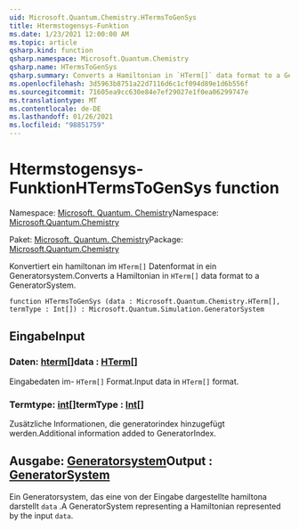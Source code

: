 ```yaml
---
uid: Microsoft.Quantum.Chemistry.HTermsToGenSys
title: Htermstogensys-Funktion
ms.date: 1/23/2021 12:00:00 AM
ms.topic: article
qsharp.kind: function
qsharp.namespace: Microsoft.Quantum.Chemistry
qsharp.name: HTermsToGenSys
qsharp.summary: Converts a Hamiltonian in `HTerm[]` data format to a GeneratorSystem.
ms.openlocfilehash: 3d5963b8751a22d7116d6c1cf094d89e1d6b556f
ms.sourcegitcommit: 71605ea9cc630e84e7ef29027e1f0ea06299747e
ms.translationtype: MT
ms.contentlocale: de-DE
ms.lasthandoff: 01/26/2021
ms.locfileid: "98851759"
---
```

# <a name="htermstogensys-function"></a><span data-ttu-id="03e15-102">Htermstogensys-Funktion</span><span class="sxs-lookup"><span data-stu-id="03e15-102">HTermsToGenSys function</span></span>

<span data-ttu-id="03e15-103">Namespace: [Microsoft. Quantum. Chemistry](xref:Microsoft.Quantum.Chemistry)</span><span class="sxs-lookup"><span data-stu-id="03e15-103">Namespace: [Microsoft.Quantum.Chemistry](xref:Microsoft.Quantum.Chemistry)</span></span>

<span data-ttu-id="03e15-104">Paket: [Microsoft. Quantum. Chemistry](https://nuget.org/packages/Microsoft.Quantum.Chemistry)</span><span class="sxs-lookup"><span data-stu-id="03e15-104">Package: [Microsoft.Quantum.Chemistry](https://nuget.org/packages/Microsoft.Quantum.Chemistry)</span></span>


<span data-ttu-id="03e15-105">Konvertiert ein hamiltonan im `HTerm[]` Datenformat in ein Generatorsystem.</span><span class="sxs-lookup"><span data-stu-id="03e15-105">Converts a Hamiltonian in `HTerm[]` data format to a GeneratorSystem.</span></span>

```qsharp
function HTermsToGenSys (data : Microsoft.Quantum.Chemistry.HTerm[], termType : Int[]) : Microsoft.Quantum.Simulation.GeneratorSystem
```


## <a name="input"></a><span data-ttu-id="03e15-106">Eingabe</span><span class="sxs-lookup"><span data-stu-id="03e15-106">Input</span></span>

### <a name="data--hterm"></a><span data-ttu-id="03e15-107">Daten: [hterm](xref:Microsoft.Quantum.Chemistry.HTerm)[]</span><span class="sxs-lookup"><span data-stu-id="03e15-107">data : [HTerm](xref:Microsoft.Quantum.Chemistry.HTerm)[]</span></span>

<span data-ttu-id="03e15-108">Eingabedaten im- `HTerm[]` Format.</span><span class="sxs-lookup"><span data-stu-id="03e15-108">Input data in `HTerm[]` format.</span></span>


### <a name="termtype--int"></a><span data-ttu-id="03e15-109">Termtype: [int](xref:microsoft.quantum.lang-ref.int)[]</span><span class="sxs-lookup"><span data-stu-id="03e15-109">termType : [Int](xref:microsoft.quantum.lang-ref.int)[]</span></span>

<span data-ttu-id="03e15-110">Zusätzliche Informationen, die generatorindex hinzugefügt werden.</span><span class="sxs-lookup"><span data-stu-id="03e15-110">Additional information added to GeneratorIndex.</span></span>



## <a name="output--generatorsystem"></a><span data-ttu-id="03e15-111">Ausgabe: [Generatorsystem](xref:Microsoft.Quantum.Simulation.GeneratorSystem)</span><span class="sxs-lookup"><span data-stu-id="03e15-111">Output : [GeneratorSystem](xref:Microsoft.Quantum.Simulation.GeneratorSystem)</span></span>

<span data-ttu-id="03e15-112">Ein Generatorsystem, das eine von der Eingabe dargestellte hamiltona darstellt `data` .</span><span class="sxs-lookup"><span data-stu-id="03e15-112">A GeneratorSystem representing a Hamiltonian represented by the input `data`.</span></span>